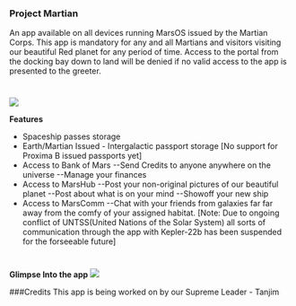 ### Project Martian
An app available on all devices running MarsOS issued by the Martian Corps. This app is mandatory for any and all Martians and visitors visiting our beautiful Red planet for any period of time. Access to the portal from the docking bay down to land will be denied if no valid access to the app is presented to the greeter.

# 

![](https://i.imgur.com/hm5XPfL.png)

**Features**
- Spaceship passes storage
- Earth/Martian Issued - Intergalactic passport storage [No support for Proxima B issued passports yet]
- Access to Bank of Mars
--Send Credits to anyone anywhere on the universe
--Manage your finances
- Access to MarsHub
--Post your non-original pictures of our beautiful planet
--Post about what is on your mind
--Showoff your new ship
- Access to MarsComm
--Chat with your friends from galaxies far far away from the comfy of your assigned habitat. [Note: Due to ongoing conflict of UNTSS(United Nations of the Solar System) all sorts of communication through the app with Kepler-22b has been suspended for the forseeable future]

# 
**Glimpse Into the app**
![](https://i.imgur.com/A7V2fQw.png)


###Credits
This app is being worked on by our Supreme Leader - Tanjim
